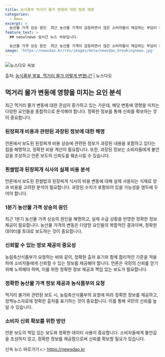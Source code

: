 ```yaml
---
title: 농식품부 먹거리 물가 변화에 대한 발표 예정
categories:
  - News
excerpt: >
  농산물 가격 상승 원인  최근 농산물 가격이 급등하면서 많은 소비자들이 체감하는 부담이 커지고 있습니다. 하…
feature_text: >
  ## seoulnews 실시간 뉴스 속보입니다.

  농산물 가격 상승 원인  최근 농산물 가격이 급등하면서 많은 소비자들이 체감하는 부담이 커지고 있습니다. 하…
image: 'https://newsdao.kr/res/images/meta/newsdao_breakingnews.jpg'
---
```


![뉴스다오 속보](https://newsdao.kr/res/images/meta/newsdao_breakingnews.jpg)

<p>출처: <a href="https://newsdao.kr/4531" rel="dofollow">농식품부 발표, 먹거리 물가 어떻게 변했나?</a> | 뉴스다오</p>

<h2 data-ke-size="size26">먹거리 물가 변동에 영향을 미치는 요인 분석</h2>
<p data-ke-size="size16">최근 먹거리 물가 변동에 대한 관심이 증가하고 있는 가운데, 해당 변동에 영향을 미치는 다양한 요인들을 종합적으로 분석해야 합니다. 정확한 정보를 통해 신뢰를 확보하는 것이 중요합니다.</p>

<h3>된장찌개 비용과 관련된 과장된 정보에 대한 해명</h3>
<p data-ke-size="size16">언론에서 보도된 된장찌개 비용 상승에 관련된 정보가 과장된 내용을 포함하고 있다는 점을 해명하고, 정확한 비용 계산이 필요합니다. 또한, 과장된 정보는 소비자들에게 불안감을 조성하고 언론 보도의 신뢰도를 훼손시킬 수 있습니다.</p>

<h3>흰쌀밥과 된장찌개 식사의 실제 비용 분석</h3>
<p data-ke-size="size16">언론에서 보도된 흰쌀밥과 된장찌개 식사의 비용 변동에 대해 실제 사용되는 식재료 양과 비용을 고려한 분석이 필요합니다. 과장된 수치가 포함되어 있을 가능성을 염두에 두어야 합니다.</p>

<h3>1분기 농산물 가격 상승의 원인</h3>
<p data-ke-size="size16">최근 1분기 농산물 가격 상승의 원인을 해명하고, 실제 수급 상황을 반영한 정확한 정보 제공이 필요합니다. 농산물 가격의 변동은 다양한 요인들의 복합적인 결과이며, 정확한 데이터를 토대로 보도하는 것이 중요합니다.</p>

<h3>신뢰할 수 있는 정보 제공의 중요성</h3>
<p data-ke-size="size16">농림축산식품부가 요청하는 바와 같이, 정확한 출처 표기와 함께 합리적인 기준을 적용하여 소비자들에게 신뢰할 수 있는 정보를 제공해야 합니다. 언론은 국민의 신뢰를 얻기 위해 노력해야 하며, 이를 위한 정확한 정보 제공과 책임 있는 보도가 필요합니다.</p>

<h3>정확한 농산물 가격 정보 제공과 농식품부의 요청</h3>
<p data-ke-size="size16">먹거리 물가와 관련된 보도 시, 농림축산식품부의 요청에 따라 정확한 정보를 제공하고, 정책뉴스자료에 정확한 출처를 표기하는 것이 중요합니다. 이를 통해 국민의 신뢰를 높일 수 있습니다.</p>

<h3>소비자 신뢰 확보를 위한 방안</h3>
<p data-ke-size="size16">언론 보도의 책임 있는 보도와 정확한 데이터 사용이 중요합니다. 소비자들에게 불안감을 조성하지 않고, 정확한 정보를 제공함으로써 신뢰를 확보할 필요가 있습니다.</p> 

신속 뉴스 바로가기 👉 <a href="https://newsdao.kr" rel="dofollow">https://newsdao.kr</a>


